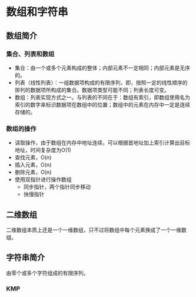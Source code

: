 # 数组和字符串

## 数组简介

### 集合、列表和数组

- 集合：由一个或多个元素构成的整体；内部元素不一定相同；内部元素是无序的。
- 列表（线性列表）：一组数据项构成的有限序列，即，按照一定的线性顺序的排列的数据项所构成的集合。数据项类型可能不同；列表长度可变。
- 数组：列表实现方式之一。与列表的不同在于：数组有索引，即数组使用名为索引的数字来标识数据项在数组中的位置；数组中的元素在内存中一定是连续存储的。

### 数组的操作

- 读取操作，由于数组在内存中地址连续，可以根据首地址加上索引计算出目标地址，时间复杂度为O(1)
- 查找元素，O(n)
- 插入元素，O(n)
- 删除元素，O(n)
- 使用双指针进行操作数组
  - 同步指针，两个指针同步移动
  - 快慢指针

## 二维数组

二维数组本质上还是一个一维数组，只不过将数组中每个元素换成了一个一维数组。

## 字符串简介

由零个或多个字符组成的有限序列。

### KMP

